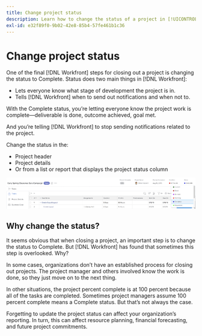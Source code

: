 ```yaml
---
title: Change project status
description: Learn how to change the status of a project in [!UICONTROL Adobe Workfront] to indicate that work is complete.
exl-id: e32f89f0-9b02-42e8-85b4-57fe461b1c36
---
```

# Change project status

One of the final [!DNL Workfront] steps for closing out a project is changing the status to Complete. Status does two main things in [!DNL Workfront]:

* Lets everyone know what stage of development the project is in.
* Tells [!DNL Workfront] when to send out notifications and when not to.

With the Complete status, you’re letting everyone know the project work is complete—deliverable is done, outcome achieved, goal met.

And you’re telling [!DNL Workfront] to stop sending notifications related to the project.

Change the status in the:

* Project header
* Project details
* Or from a list or report that displays the project status column

![[!UICONTROL Status] field expanded in project header](assets/planner-fund-project-status.png)

## Why change the status?

It seems obvious that when closing a project, an important step is to change the status to Complete. But [!DNL Workfront] has found that sometimes this step is overlooked. Why?

In some cases, organizations don’t have an established process for closing out projects. The project manager and others involved know the work is done, so they just move on to the next thing.

In other situations, the project percent complete is at 100 percent because all of the tasks are completed. Sometimes project managers assume 100 percent complete means a Complete status. But that’s not always the case.

Forgetting to update the project status can affect your organization’s reporting. In turn, this can affect resource planning, financial forecasting, and future project commitments.

<!---
learn more
Project statuses
--->
